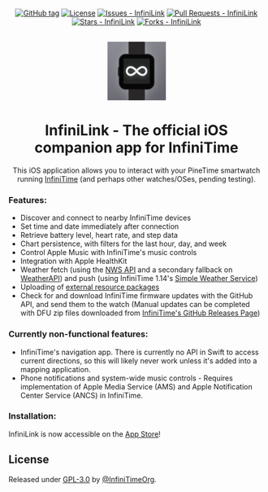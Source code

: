 <br>

<div align="center">

[![GitHub tag](https://img.shields.io/github/tag/InfiniTimeOrg/InfiniLink?include_prereleases=&sort=semver&color=blue)](https://github.com/InfiniTimeOrg/InfiniLink/releases/)
[![License](https://img.shields.io/badge/License-MIT-blue)](#license)
[![Issues - InfiniLink](https://img.shields.io/github/issues/InfiniTimeOrg/InfiniLink)](https://github.com/InfiniTimeOrg/InfiniLink/issues)
[![Pull Requests - InfiniLink](https://img.shields.io/github/issues-pr/InfiniTimeOrg/InfiniLink)](https://github.com/InfiniTimeOrg/InfiniLink/pulls)
[![Stars - InfiniLink](https://img.shields.io/github/stars/InfiniTimeOrg/InfiniLink?style=social)](https://github.com/InfiniTimeOrg/InfiniLink)
[![Forks - InfiniLink](https://img.shields.io/github/forks/InfiniTimeOrg/InfiniLink?style=social)](https://github.com/InfiniTimeOrg/InfiniLink)

<br>

<img src="InfiniLink/Assets.xcassets/AppIcon-3.appiconset/icon_1024.png" width="115" height="115">

# InfiniLink - The official iOS companion app for InfiniTime

This iOS application allows you to interact with your PineTime smartwatch running [InfiniTime](https://github.com/InfiniTimeOrg/InfiniTime) (and perhaps other watches/OSes, pending testing).

</div>

### Features:
- Discover and connect to nearby InfiniTime devices
- Set time and date immediately after connection
- Retrieve battery level, heart rate, and step data
- Chart persistence, with filters for the last hour, day, and week
- Control Apple Music with InfiniTime's music controls
- Integration with Apple HealthKit
- Weather fetch (using the [NWS API](https://www.weather.gov/documentation/services-web-api) and a secondary fallback on [WeatherAPI](https://www.weatherapi.com)) and push (using InfiniTime 1.14's [Simple Weather Service](https://github.com/InfiniTimeOrg/InfiniTime/blob/main/doc/SimpleWeatherService.md))
- Uploading of [external resource packages](https://github.com/InfiniTimeOrg/InfiniTime/blob/develop/doc/gettingStarted/updating-software.md#updating-resources)
- Check for and download InfiniTime firmware updates with the GitHub API, and send them to the watch (Manual updates can be completed with DFU zip files downloaded from [InfiniTime's GitHub Releases Page](https://github.com/JF002/InfiniTime/releases))
  
### Currently non-functional features:
- InfiniTime's navigation app. There is currently no API in Swift to access current directions, so this will likely never work unless it's added into a mapping application.
- Phone notifications and system-wide music controls - Requires implementation of Apple Media Service (AMS) and Apple Notification Center Service (ANCS) in InfiniTime.

### Installation:
InfiniLink is now accessible on the [App Store](https://apps.apple.com/us/app/infinilink/id1582318814)!

## License
Released under [GPL-3.0](/LICENSE) by [@InfiniTimeOrg](https://github.com/InfiniTimeOrg).
